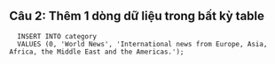 ## Câu 2: Thêm 1 dòng dữ liệu trong bất kỳ table

```
  INSERT INTO category 
  VALUES (0, 'World News', 'International news from Europe, Asia, Africa, the Middle East and the Americas.');
```
